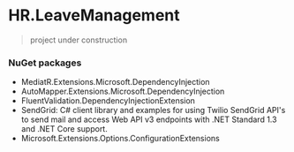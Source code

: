 # HR.LeaveManagement
>project under construction

### NuGet packages
- MediatR.Extensions.Microsoft.DependencyInjection
- AutoMapper.Extensions.Microsoft.DependencyInjection
- FluentValidation.DependencyInjectionExtension
- SendGrid: C# client library and examples for using Twilio SendGrid API's to send mail and access Web API v3 endpoints with .NET Standard 1.3 and .NET Core support.
- Microsoft.Extensions.Options.ConfigurationExtensions
